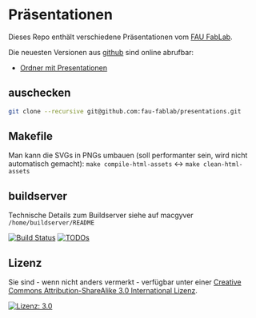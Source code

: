 Präsentationen
==============

Dieses Repo enthält verschiedene Präsentationen vom [FAU FabLab](https://fablab.fau.de).

Die neuesten Versionen aus [github](https://github.com/fau-fablab/presentations) sind online abrufbar:

- [Ordner mit Presentationen](https://user.fablab.fau.de/~buildserver/presentations)

auschecken
----------

```bash
git clone --recursive git@github.com:fau-fablab/presentations.git
```

Makefile
--------

Man kann die SVGs in PNGs umbauen (soll performanter sein, wird nicht automatisch gemacht): `make compile-html-assets` <-> `make clean-html-assets`

buildserver
-----------

Technische Details zum Buildserver siehe auf macgyver `/home/buildserver/README`

[![Build Status](https://user.fablab.fau.de/~buildserver/3d-drucker-einweisung/status.svg)](https://user.fablab.fau.de/~buildserver/3d-drucker-einweisung/)
[![TODOs](https://user.fablab.fau.de/~buildserver/3d-drucker-einweisung/status-todos.svg)](https://user.fablab.fau.de/~buildserver/3d-drucker-einweisung/)

Lizenz
------

Sie sind - wenn nicht anders vermerkt - verfügbar unter einer <a rel="license" href="http://creativecommons.org/licenses/by-sa/3.0/">Creative Commons Attribution-ShareAlike 3.0 International Lizenz</a>.

[![Lizenz: 3.0](https://licensebuttons.net/l/by-sa/3.0/de/88x31.png)](https://creativecommons.org/licenses/by-sa/3.0/)
